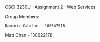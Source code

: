 CSCI 3230U - Assignment 2 - Web Services

Group Members:

	Dominic Cabitac - 100547918
  Matt Chan	- 100622178
